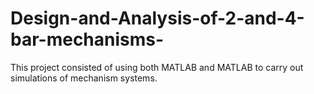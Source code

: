 # Design-and-Analysis-of-2-and-4-bar-mechanisms-
This project consisted of using both MATLAB and MATLAB to carry out simulations of mechanism systems. 
